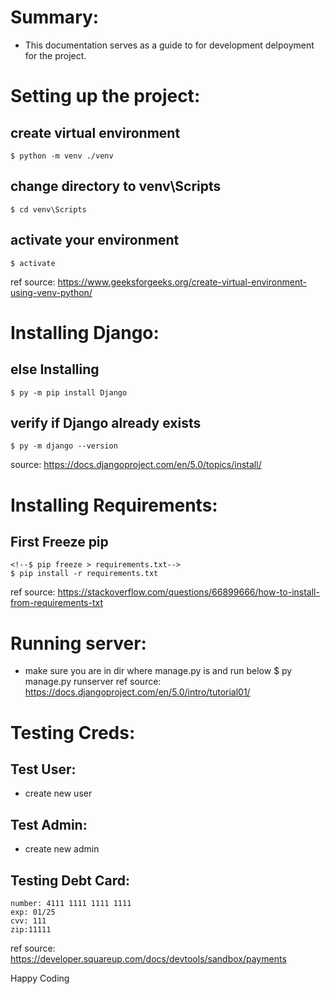 # Summary:
- This documentation serves as a guide to for development delpoyment for the project.

# Setting up the project:

## create virtual environment
    $ python -m venv ./venv
## change directory to venv\Scripts
    $ cd venv\Scripts
## activate your environment
    $ activate

ref source: https://www.geeksforgeeks.org/create-virtual-environment-using-venv-python/   

# Installing Django:

## else Installing
    $ py -m pip install Django

## verify if Django already exists
    $ py -m django --version

source: https://docs.djangoproject.com/en/5.0/topics/install/

# Installing Requirements:

## First Freeze pip
    <!--$ pip freeze > requirements.txt-->
    $ pip install -r requirements.txt

ref source: https://stackoverflow.com/questions/66899666/how-to-install-from-requirements-txt

# Running server:
- make sure you are in dir where manage.py is and run below
    $ py manage.py runserver
ref source: https://docs.djangoproject.com/en/5.0/intro/tutorial01/

# Testing Creds:

## Test User:
- create new user

## Test Admin:
- create new admin

## Testing Debt Card: 
    number: 4111 1111 1111 1111
    exp: 01/25
    cvv: 111
    zip:11111
ref source: https://developer.squareup.com/docs/devtools/sandbox/payments

Happy Coding
